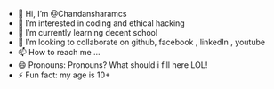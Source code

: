 - 👋 Hi, I’m @Chandansharamcs
- 👀 I’m interested in coding and ethical hacking
- 🌱 I’m currently learning decent school
- 💞️ I’m looking to collaborate on github, facebook , linkedIn , youtube
- 📫 How to reach me ...
- 😄 Pronouns: Pronouns? What should i fill here LOL!
- ⚡ Fun fact: my age is 10+

<!---
Chandansharamcs/Chandansharamcs is a ✨ special ✨ repository because its `README.md` (this file) appears on your GitHub profile.
You can click the Preview link to take a look at your changes.
--->
